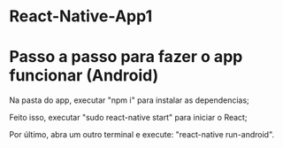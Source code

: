 # React-Native-App1

# Passo a passo para fazer o app funcionar (Android)

Na pasta do app, executar "npm i" para instalar as dependencias;

Feito isso, executar "sudo react-native start" para iniciar o React;

Por último, abra um outro terminal e execute: "react-native run-android".
